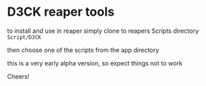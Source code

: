 # D3CK reaper tools

to install and use in reaper simply clone to reapers Scripts directory
`Script/D3CK`

then choose one of the scripts from the app directory

this is a very early alpha version, so expect things not to work

Cheers!